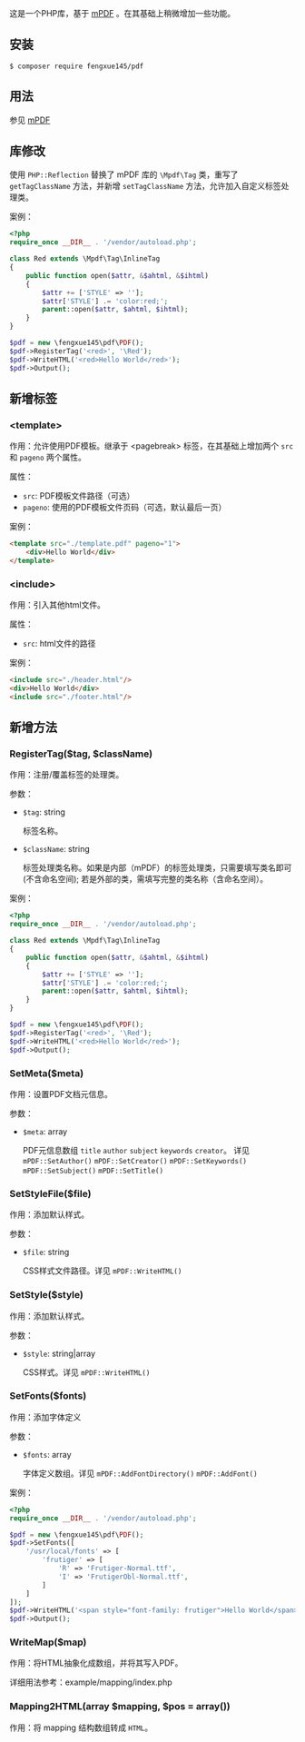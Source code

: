 
这是一个PHP库，基于 [mPDF](https://github.com/mpdf/mpdf) 。在其基础上稍微增加一些功能。


## 安装
```
$ composer require fengxue145/pdf
```


## 用法
参见 [mPDF](https://github.com/mpdf/mpdf)



## 库修改

使用 `PHP::Reflection` 替换了 mPDF 库的 `\Mpdf\Tag` 类，重写了 `getTagClassName` 方法，并新增 `setTagClassName` 方法，允许加入自定义标签处理类。

案例：
``` php
<?php
require_once __DIR__ . '/vendor/autoload.php';

class Red extends \Mpdf\Tag\InlineTag
{
    public function open($attr, &$ahtml, &$ihtml)
	{
        $attr += ['STYLE' => ''];
        $attr['STYLE'] .= 'color:red;';
        parent::open($attr, $ahtml, $ihtml);
    }
}

$pdf = new \fengxue145\pdf\PDF();
$pdf->RegisterTag('<red>', '\Red');
$pdf->WriteHTML('<red>Hello World</red>');
$pdf->Output();
```


## 新增标签

### &lt;template&gt;

作用：允许使用PDF模板。继承于 &lt;pagebreak&gt; 标签，在其基础上增加两个 `src` 和 `pageno` 两个属性。

属性：
- `src`: PDF模板文件路径（可选）
- `pageno`: 使用的PDF模板文件页码（可选，默认最后一页）

案例：
``` html
<template src="./template.pdf" pageno="1">
    <div>Hello World</div>
</template>
```

### &lt;include&gt;

作用：引入其他html文件。

属性：
- `src`: html文件的路径

案例：
``` html
<include src="./header.html"/>
<div>Hello World</div>
<include src="./footer.html"/>
```


## 新增方法

### RegisterTag($tag, $className)

作用：注册/覆盖标签的处理类。

参数：
- `$tag`: string

    标签名称。

- `$className`: string

    标签处理类名称。如果是内部（mPDF）的标签处理类，只需要填写类名即可(不含命名空间); 若是外部的类，需填写完整的类名称（含命名空间）。

案例：
``` php
<?php
require_once __DIR__ . '/vendor/autoload.php';

class Red extends \Mpdf\Tag\InlineTag
{
    public function open($attr, &$ahtml, &$ihtml)
	{
        $attr += ['STYLE' => ''];
        $attr['STYLE'] .= 'color:red;';
        parent::open($attr, $ahtml, $ihtml);
    }
}

$pdf = new \fengxue145\pdf\PDF();
$pdf->RegisterTag('<red>', '\Red');
$pdf->WriteHTML('<red>Hello World</red>');
$pdf->Output();
```


### SetMeta($meta)

作用：设置PDF文档元信息。

参数：
- `$meta`: array

    PDF元信息数组 `title` `author` `subject` `keywords` `creator`。
    详见 `mPDF::SetAuthor()` `mPDF::SetCreator()` `mPDF::SetKeywords()` `mPDF::SetSubject()` `mPDF::SetTitle()`


### SetStyleFile($file)

作用：添加默认样式。

参数：
- `$file`: string

    CSS样式文件路径。详见 `mPDF::WriteHTML()`


### SetStyle($style)

作用：添加默认样式。

参数：
- `$style`: string|array

    CSS样式。详见 `mPDF::WriteHTML()`


### SetFonts($fonts)

作用：添加字体定义

参数：
- `$fonts`: array

    字体定义数组。详见 `mPDF::AddFontDirectory()` `mPDF::AddFont()`

案例：
```php
<?php
require_once __DIR__ . '/vendor/autoload.php';

$pdf = new \fengxue145\pdf\PDF();
$pdf->SetFonts([
    '/usr/local/fonts' => [
        'frutiger' => [
            'R' => 'Frutiger-Normal.ttf',
            'I' => 'FrutigerObl-Normal.ttf',
        ]
    ]
]);
$pdf->WriteHTML('<span style="font-family: frutiger">Hello World</span>');
$pdf->Output();
```


### WriteMap($map)

作用：将HTML抽象化成数组，并将其写入PDF。

详细用法参考：example/mapping/index.php


### Mapping2HTML(array $mapping, $pos = array())

作用：将 mapping 结构数组转成 `HTML`。
